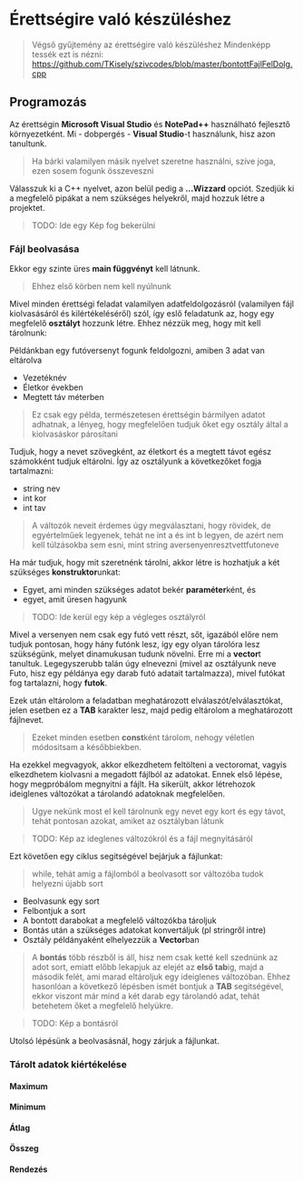 # Érettségire való készüléshez
>Végső gyűjtemény az érettségire való készüléshez
>Mindenképp tessék ezt is nézni: https://github.com/TKisely/szivcodes/blob/master/bontottFajlFelDolg.cpp

## Programozás

Az érettségin **Microsoft Visual Studio** és **NotePad++** használható fejlesztő környezetként.
Mi - dobpergés - **Visual Studio**-t használunk, hisz azon tanultunk.
>Ha bárki valamilyen másik nyelvet szeretne használni, szíve joga, ezen sosem fogunk összeveszni

Válasszuk ki a C++ nyelvet, azon belül pedig a **...Wizzard** opciót.
Szedjük ki a megfelelő pipákat a nem szükséges helyekről, majd hozzuk létre a projektet.
>TODO: Ide egy Kép fog bekerülni

### Fájl beolvasása

Ekkor egy szinte üres **main függvényt** kell látnunk.
>Ehhez első körben nem kell nyúlnunk

Mivel minden érettségi feladat valamilyen adatfeldolgozásról (valamilyen fájl kiolvasásáról és kilértékeléséről) szól, így eslő feladatunk az, hogy egy megfelelő **osztályt** hozzunk létre.
Ehhez nézzük meg, hogy mit kell tárolnunk:

Példánkban egy futóversenyt fogunk feldolgozni, amiben 3 adat van eltárolva
- Vezetéknév
- Életkor években
- Megtett táv méterben

>Ez csak egy példa, természetesen érettségin bármilyen adatot adhatnak, a lényeg, hogy megfelelően tudjuk őket egy osztály által a kiolvasáskor párosítani

Tudjuk, hogy a nevet szövegként, az életkort és a megtett távot egész számokként tudjuk eltárolni.
Így az osztályunk a következőket fogja tartalmazni:
- string nev
- int kor
- int tav

>A változók neveit érdemes úgy megválasztani, hogy rövidek, de egyértelműek legyenek, tehát ne int a és int b legyen, de azért nem kell túlzásokba sem esni, mint string aversenyenresztvettfutoneve

Ha már tudjuk, hogy mit szeretnénk tárolni, akkor létre is hozhatjuk a két szükséges **konstruktor**unkat:
- Egyet, ami minden szükséges adatot bekér **paraméter**ként, és 
- egyet, amit üresen hagyunk
>TODO: Ide kerül egy kép a végleges osztályról

Mivel a versenyen nem csak egy futó vett részt, sőt, igazából előre nem tudjuk pontosan, hogy hány futónk lesz, így egy olyan tárolóra lesz szükségünk, melyet dinamukusan tudunk növelni.
Erre mi a **vector**t tanultuk.
Legegyszerubb talán úgy elnevezni (mivel az osztályunk neve Futo, hisz egy példánya egy darab futó adatait tartalmazza), mivel futókat fog tartalazni, hogy **futok**.

Ezek után eltárolom a feladatban meghatározott elválaszót/elválasztókat, jelen esetben ez a **TAB** karakter lesz, majd pedig eltárolom a meghatározott fájlnevet. 
>Ezeket minden esetben **const**ként tárolom, nehogy véletlen módositsam a későbbiekben.

Ha ezekkel megvagyok, akkor elkezdhetem feltölteni a vectoromat, vagyis elkezdhetem kiolvasni a megadott fájlból az adatokat.
Ennek első lépése, hogy megpróbálom megnyitni a fájlt. Ha sikerült, akkor létrehozok ideiglenes változókat a tárolandó adatoknak megfelelően. 
>Ugye nekünk most el kell tárolnunk egy nevet egy kort és egy távot, tehát pontosan azokat, amiket az osztályban látunk

>TODO: Kép az ideglenes változókról és a fájl megnyitásáról

Ezt követően egy ciklus segitségével bejárjuk a fájlunkat:
>while, tehát amig a fájlomból a beolvasott sor változóba tudok helyezni újabb sort
 - Beolvasunk egy sort
 - Felbontjuk a sort
 - A bontott darabokat a megfelelő változókba tároljuk
 - Bontás után a szükséges adatokat konvertáljuk (pl stringről intre)
 - Osztály példányaként elhelyezzük a **Vector**ban
 
 >A **bontás** több részből is áll, hisz nem csak ketté kell szednünk az adot sort, emiatt előbb lekapjuk az elejét az **első tab**ig, majd a második felét, ami marad eltároljuk egy ideiglenes változóban.
 >Ehhez hasonlóan a következő lépésben ismét bontjuk a **TAB** segitségével, ekkor viszont már mind a két darab egy tárolandó adat, tehát betehetem őket a megfelelő helyükre.
 
 >TODO: Kép a bontásról
 
 Utolsó lépésünk a beolvasásnál, hogy zárjuk a fájlunkat.
 
 ### Tárolt adatok kiértékelése
#### Maximum 

#### Minimum

#### Átlag

#### Összeg

#### Rendezés
